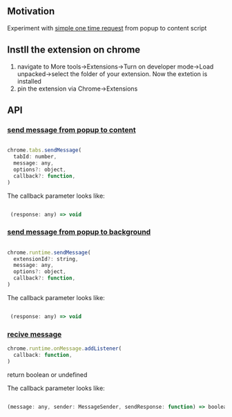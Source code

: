 <h2>Motivation</h2>
Experiment with <a href='https://developer.chrome.com/docs/extensions/mv2/messaging/#simple'>simple one time request</a> from popup to content script


<h2>Instll the extension on chrome</h2>
<ol>
<li>navigate to More tools->Extensions->Turn on developer mode->Load unpacked->select the folder of your extension. Now the extetion is installed</li>
<li>pin the extension via Chrome->Extensions</li>
</ol>


<h2>API</h2>
<h3><a href='https://developer.chrome.com/docs/extensions/reference/tabs/#method-sendMessage'>send message from popup to content</a></h3>


```javascript

chrome.tabs.sendMessage(
  tabId: number,
  message: any,
  options?: object,
  callback?: function,
) 


```

The callback parameter looks like:

```javascript

 (response: any) => void 

```


<h3><a href='https://developer.chrome.com/docs/extensions/reference/runtime/#method-sendMessage'>send message from popup to background</a></h3>

```javascript

chrome.runtime.sendMessage(
  extensionId?: string,
  message: any,
  options?: object,
  callback?: function,
) 

```

The callback parameter looks like:

```javascript

 (response: any) => void 

```


<h3><a href='https://developer.chrome.com/docs/extensions/reference/runtime/#event-onMessage'>recive message</a></h3>

```javascript
chrome.runtime.onMessage.addListener(
  callback: function,
)
```

return boolean or undefined

The callback parameter looks like:

```javascript

(message: any, sender: MessageSender, sendResponse: function) => boolean | undefined 

```